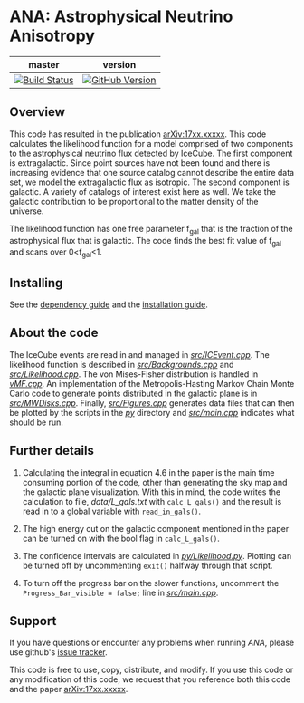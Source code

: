 ANA: Astrophysical Neutrino Anisotropy
=
| master | version | 
|:------:|:-------:|
|[![Build Status](https://travis-ci.org/PeterDenton/ANA.svg?branch=master)](https://travis-ci.org/PeterDenton/ANA)|[![GitHub Version](https://badge.fury.io/gh/PeterDenton%2FANA.svg)](http://badge.fury.io/gh/PeterDenton%2FANA)|

## Overview
This code has resulted in the publication [arXiv:17xx.xxxxx](https://arxiv.org/abs/17xx.xxxxx). This code calculates the likelihood function for a model comprised of two components to the astrophysical neutrino flux detected by IceCube. The first component is extragalactic. Since point sources have not been found and there is increasing evidence that one source catalog cannot describe the entire data set, we model the extragalactic flux as isotropic. The second component is galactic. A variety of catalogs of interest exist here as well. We take the galactic contribution to be proportional to the matter density of the universe.

The likelihood function has one free parameter f<sub>gal</sub> that is the fraction of the astrophysical flux that is galactic. The code finds the best fit value of f<sub>gal</sub> and scans over 0&lt;f<sub>gal</sub>&lt;1.

## Installing
See the [dependency guide](DEPENDENCY.md) and the [installation guide](INSTALL.md).

## About the code
The IceCube events are read in and managed in [*src/ICEvent.cpp*](src/ICEvent.cpp). The likelihood function is described in [*src/Backgrounds.cpp*](src/Backgrounds.cpp) and [*src/Likelihood.cpp*](src/Likelihood.cpp). The von Mises-Fisher distribution is handled in [*vMF.cpp*](src/vMF.cpp). An implementation of the Metropolis-Hasting Markov Chain Monte Carlo code to generate points distributed in the galactic plane is in [*src/MWDisks.cpp*](src/MWDisks.cpp). Finally, [*src/Figures.cpp*](src/Figures.cpp) generates data files that can then be plotted by the scripts in the [*py*](py) directory and [*src/main.cpp*](src/main.cpp) indicates what should be run.

## Further details
1. Calculating the integral in equation 4.6 in the paper is the main time consuming portion of the code, other than generating the sky map and the galactic plane visualization. With this in mind, the code writes the calculation to file, *data/L_gals.txt* with `calc_L_gals()` and the result is read in to a global variable with `read_in_gals()`.

1. The high energy cut on the galactic component mentioned in the paper can be turned on with the bool flag in `calc_L_gals()`.

1. The confidence intervals are calculated in [*py/Likelihood.py*](py/Likelihood.py). Plotting can be turned off by uncommenting `exit()` halfway through that script.

1. To turn off the progress bar on the slower functions, uncomment the `Progress_Bar_visible = false;` line in [*src/main.cpp*](src/main.cpp).

## Support
If you have questions or encounter any problems when running *ANA*, please use github's [issue tracker](https://github.com/PeterDenton/ANA/issues).

This code is free to use, copy, distribute, and modify.
If you use this code or any modification of this code, we request that you reference both this code and the paper [arXiv:17xx.xxxxx](https://arxiv.org/abs/17xx.xxxxx).
